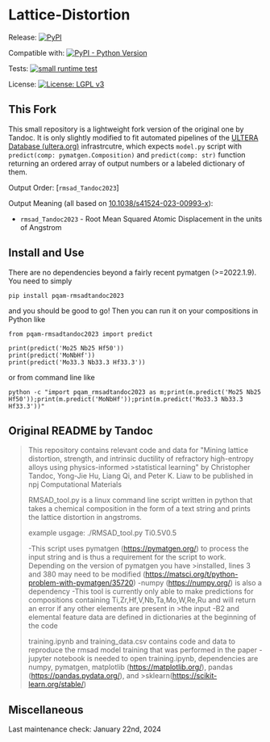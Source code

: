 # Lattice-Distortion

Release: [![PyPI](https://img.shields.io/pypi/v/pqam-rmsadtandoc2023)](https://pypi.org/project/pqam-rmsadtandoc2023)

Compatible with: [![PyPI - Python Version](https://img.shields.io/pypi/pyversions/pqam_RMSADTandoc2023)](https://pypi.org/project/pqam_RMSADTandoc2023)

Tests: [![small runtime test](https://github.com/amkrajewski/pqam_RMSADTandoc2023/actions/workflows/runtimeTesting.yml/badge.svg)](https://github.com/amkrajewski/pqam_RMSADTandoc2023/actions/workflows/runtimeTesting.yml)

License: [![License: LGPL v3](https://img.shields.io/badge/License-LGPL_v3-blue.svg)](https://www.gnu.org/licenses/lgpl-3.0)

## This Fork

This small repository is a lightweight fork version of the original one by Tandoc. It is only slightly modified to fit automated pipelines of the [ULTERA Database (ultera.org)](https://ultera.org) infrastrcutre, which expects `model.py` script with `predict(comp: pymatgen.Composition)` and `predict(comp: str)` function returning an ordered array of output numbers or a labeled dictionary of them.

Output Order: [`rmsad_Tandoc2023`]

Output Meaning (all based on [10.1038/s41524-023-00993-x](https://doi.org/10.1038/s41524-023-00993-x)):
- `rmsad_Tandoc2023` - Root Mean Squared Atomic Displacement in the units of Angstrom

## Install and Use

There are no dependencies beyond a fairly recent pymatgen (>=2022.1.9). You need to simply

    pip install pqam-rmsadtandoc2023

and you should be good to go! Then you can run it on your compositions in Python like

    from pqam-rmsadtandoc2023 import predict
  
    print(predict('Mo25 Nb25 Hf50'))
    print(predict('MoNbHf'))
    print(predict('Mo33.3 Nb33.3 Hf33.3'))
  
or from command line like 

    python -c "import pqam_rmsadtandoc2023 as m;print(m.predict('Mo25 Nb25 Hf50'));print(m.predict('MoNbHf'));print(m.predict('Mo33.3 Nb33.3 Hf33.3'))"
  

## Original README by Tandoc 

>This repository contains relevant code and data for "Mining lattice distortion, strength, and intrinsic ductility of refractory high-entropy alloys using physics-informed >statistical learning" by Christopher Tandoc, Yong-Jie Hu, Liang Qi, and Peter K. Liaw to be published in npj Computational Materials
>
>RMSAD_tool.py is a linux command line script written in python that takes a chemical composition in the form of a text string and prints the lattice distortion in angstroms. 
>
>example usgage: 
>./RMSAD_tool.py Ti0.5V0.5
>
>-This script uses pymatgen (https://pymatgen.org/) to process the input string and is thus a requirement for the script to work. Depending on the version of pymatgen you have >installed, lines 3 and 380 may need to be modified (https://matsci.org/t/python-problem-with-pymatgen/35720)
>-numpy (https://numpy.org/) is also a dependency
>-This tool is currently only able to make predictions for compositions containing Ti,Zr,Hf,V,Nb,Ta,Mo,W,Re,Ru and will return an error if any other elements are present in >the input
>-B2 and elemental feature data are defined in dictionaries at the beginning of the code
>
>training.ipynb and training_data.csv contains code and data to reproduce the rmsad model training that was performed in the paper
>-jupyter notebook is needed to open training.ipynb, dependencies are numpy, pymatgen, matplotlib (https://matplotlib.org/), pandas (https://pandas.pydata.org/), and >sklearn(https://scikit-learn.org/stable/)

## Miscellaneous

Last maintenance check: January 22nd, 2024
